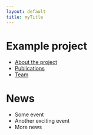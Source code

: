 ```yaml
---
layout: default
title: myTitle
---
```


# Example project

- [About the project](about)
- [Publications](publications)
- [Team](team)

# News

- Some event
- Another exciting event
- More news
